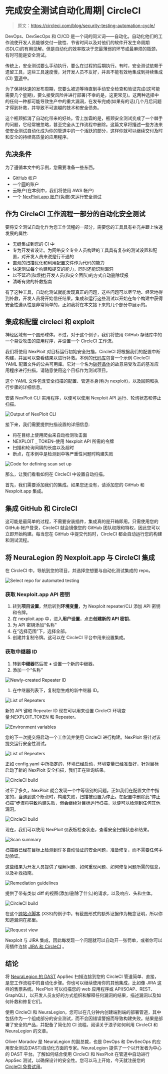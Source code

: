 # 完成安全测试自动化周期| CircleCI

> 原文：<https://circleci.com/blog/security-testing-automation-cycle/>

DevOps、DevSecOps 和 CI/CD 是一个词的同义词——自动化。自动化他们的工作流使开发人员能够交付一致性、节省时间以及对他们的软件开发生命周期(SDLC)的有用见解。但是自动化的效率取决于您最薄弱的环节或最麻烦的瓶颈，有时可能是安全测试。

传统上，安全测试要么手动执行，要么在过程的后期执行。有时，安全测试依赖于遗留工具，这些工具速度慢，对开发人员不友好，并且不能有效地集成到持续集成(CI) [管道](https://circleci.com/blog/what-is-a-ci-cd-pipeline/)中。

为了保持快速的发布周期，您要么被迫等待直到手动安全检查和验证完成(这可能需要几个星期)，要么接受风险并进行部署(不幸的是，这更常见)。这两种选择中的任何一种都可能导致生产中的重大漏洞，在发布完成(如果有的话)几个月后问题才得到补救，并导致不可逾越的技术和安全债务。

这个瓶颈抵消了自动化带来的好处。雪上加霜的是，瓶颈安全测试变成了一个棘手的问题，它经常被忽略，甚至完全从工作流程中删除。这篇文章将描述一些方法来使安全测试自动化成为你的管道中的一个活跃的部分，这样你就可以继续交付及时和安全的持续高质量的应用程序。

## 先决条件

为了遵循本文中的示例，您需要准备一些东西。

*   GitHub 帐户
*   一个[圆](https://circleci.com/signup/)的账户
*   云帐户(在本例中，我们将使用 AWS 帐户)
*   一个 [NexPloit.app 账户](https://go.neuralegion.com/appsec-testing-for-devs?utm_source=referral&utm_medium=website&utm_campaign=circleci)(免费)来运行安全测试

## 作为 CircleCI 工作流程一部分的自动化安全测试

要将安全测试自动化作为您工作流程的一部分，需要您的工具具有补充并跟上快速发展的属性:

*   无缝集成到您的 CI 中
*   专为开发者设计。为网络安全专业人员构建的工具具有复杂的测试设置和配置，对开发人员来说是行不通的
*   直观的扫描优化和利用配置文件作为代码的能力
*   快速测试每个构建和提交的能力，同时还能识别漏洞
*   以不延迟(和烦扰)开发人员(和安全团队)的方式自动删除误报
*   清晰有效的补救指南

有了这种工具，自动化测试就能发现真正的问题，这些问题可以尽早地、经常地得到补救，开发人员将开始信任结果。集成和运行这些测试以开始在每个构建中获得安全性遵从性是非常简单的，正如我将在本文接下来的几个部分中展示的。

## 集成和配置 circleci 和 exploit

神经区域有一个圆形球体。不过，对于这个例子，我们将使用 GitHub 存储库中的一个易受攻击的应用程序，并设置一个 CircleCI 工作流。

我们将使用 NexPloit 对目标运行初始安全扫描，CircleCI 将根据我们的配置中断构建，并且可以查看结果以进行补救。本例的[代码库](https://github.com/NeuraLegion/circleci-example)包含一个示例 CircleCI YAML 配置文件的公共可用库。它对一个名为[破碎晶体](https://brokencrystals.com/)的故意易受攻击的基准应用程序进行扫描。请随意使用这个目标作为测试项目。

这个 YAML 文件包含安全扫描的配置、管道本身(称为 nexploit)，以及回购和执行步骤的详细信息。

安装 NexPloit CLI 实用程序，以便可以使用 Nexploit API 运行、轮询状态和停止扫描。

![Output of NexPloit CLI](img/02228c9cd0f0a288038e5f156d7e6a4e.png)

接下来，我们需要提供扫描设置的详细信息:

*   将在目标上使用爬虫来自动检测攻击面
*   NEXPLOIT _ TOKEN–使用 Nexploit API 所需的令牌
*   扫描和轮询间隔的长度以及超时
*   断点，在本例中是检测到中等严重性问题时构建失败

![Code for defining scan set up](img/7a5df55d3de7da84cddf88853b1364c2.png)

那么，让我们看看如何在 CircleCI 中设置自动扫描。

首先，我们需要添加我们的集成。如果您还没有，请添加您的 GitHub 和 Nexploit.app 集成。

## 集成 GitHub 和 CircleCI

这可能是最简单的过程，不需要安装插件，集成真的是开箱即用。只需使用您的 GitHub 帐户登录，CircleCI 就会镜像您的 GitHub 团队权限和特权，因此您可以立即开始构建。每当您在 GitHub 中提交代码时，CircleCI 都会自动运行您的构建和测试流程。

## 将 NeuraLegion 的 Nexploit.app 与 CircleCI 集成

在 CircleCI 中，导航到您的项目，并选择您想要与自动化测试集成的 repo。

![Select repo for automated testing](img/62e0b2200b5dbac193e399615833de7d.png)

### 获取 Nexploit.app API 密钥

1.  转到**项目设置**，然后转到**环境变量**，为 Nexploit repeater/CLI 添加 API 密钥和令牌。
2.  在 nexploit.app 中，进入**用户设置**，点击**创建新的 API 密钥**。
3.  为 API 密钥添加“名称”
4.  在“选择范围”下，选择全部。
5.  创建并复制令牌。这可以在 CircleCI 平台中用来设置集成。

### 获取中继器 ID

1.  转到**中继器**然后按 **+** 设置一个新的中继器。
2.  添加一个“名称”

![Newly-created Repeater ID](img/b204ad1a4fbf35320c02622b060eb8f5.png)

1.  在中继器列表下，复制您生成的新中继器 ID。

![List of Repeaters](img/e0495f614cf368d0c0083e6c0337511d.png)

新的 API 键和 Repeater ID 现在可以用来设置 CircleCI 环境变量:NEXPLOIT_TOKEN 和 Repeater。

![Environment variables](img/04ee71fe617f334989beb7b59deae690.png)

您的下一次提交将启动一个工作流并使用 CircleCI 进行构建。NexPloit 将针对该提交运行安全性测试。

![List of Repeaters](img/fbe5704cb83b200bf0485242b23f4b83.png)

正如 config.yaml 中所指定的，环境已经启动，环境变量已经准备好，针对目标启动了新的 NexPloit 安全扫描，我们正在轮询结果。

![CircleCI build](img/99e2440de75ddeadfa9d97e5b4b2ab86.png)

过不了多久，NexPloit 就会发现一个中等级别的问题。正如我们在配置文件中指定的，当遇到这个断点时，构建失败，扫描被设置为停止。在配置中删除此“停止扫描”步骤将导致构建失败，但会继续对目标运行扫描，以便可以检测到任何其他漏洞。

![CircleCI build](img/7130cf4b6f57fc2a5ec5038d73cfb128.png)

现在，我们可以使用 NexPloit 仪表板检查状态，查看安全扫描状态和结果。

![Scan summary](img/a28894809e25637f43d57e3dc45c8f7a.png)

扫描器已经在目标上检测到许多自动验证的安全问题，准备修复，而不需要任何手动验证。

这些结果为开发人员提供了理解问题、如何重现问题、如何修复问题所需的信息，以及补救指南。

![Remediation guidelines](img/15f32cf77179d01bcaecc83d2dba29f3.png)

提供了带有类似 diff 的视图(添加/删除了什么)的请求，以及响应、头和主体。

![CircleCI build](img/1fc072d38c905239964c6215f56feb9d.png)

在这个[跨站点脚本](https://www.neuralegion.com/blog/cross-site-scripting-xss/) (XSS)的例子中，有截图形式的额外证据作为概念证明，所以你知道漏洞在那里。

![Request view](img/d944b6e0d74f215275080fabedbb129c.png)

Nexploit 与 JIRA 集成，因此每发现一个问题就可以自动开一张罚单，或者你可以用插件连接 [JIRA 和 CircleCI](https://circleci.com/docs/jira-plugin/) 。

## 结论

将 [NeuraLegion 的 DAST](https://www.neuralegion.com/products/ast/nexdast/) AppSec 扫描连接到您的 CircleCI 管道简单、直接，是您工作流程中的自动化步骤。你也可以继续使用你的其他集成，比如像 JIRA 这样的售票系统。NexPloit 可以扫描您的 web 应用程序或 API(SOAP、REST、GraphQL)，以开发人员友好的方式组织和解释任何漏洞的结果，描述漏洞以及如何补救和修复它们。

使用 CircleCI 和 NeuraLegion，您可以在几分钟内创建端到端的部署管道，其中包括作为一个组成部分的安全测试，而不会因错误警报而导致构建失败。结果是部署了安全的产品，并配备了简化的 CI 流程。阅读关于浪子如何利用 CircleCI 和 NeuraLegion 的文章。

Oliver Moradov 是 NeuraLegion 的副总裁，也是 DevOps 和 DevSecOps 的应用安全测试(DAST)自动化方面的专家。NeuraLegion 提供了一个以开发者为中心的 DAST 平台。了解如何结合使用 CircleCI 和 NexPloit 在管道中自动进行 AppSec 测试，以确保设计的安全性。您可以马上开始，今天就注册您的 [CircleCI 免费试用](https://circleci.com/signup/)。